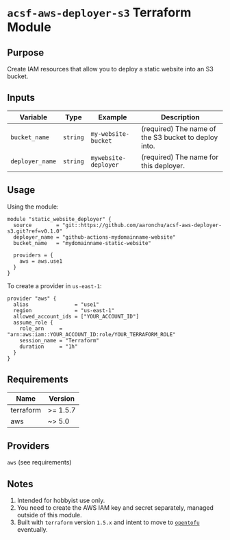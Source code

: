 # `acsf-aws-deployer-s3` Terraform Module

## Purpose

Create IAM resources that allow you to deploy a static website into an S3 bucket.

## Inputs

| Variable | Type | Example | Description |
| - | - | - | - |
| `bucket_name` | `string` | `my-website-bucket` | (required) The name of the S3 bucket to deploy into. |
| `deployer_name` | `string` | `mywebsite-deployer` | (required) The name for this deployer. |

## Usage

Using the module:

```
module "static_website_deployer" {
  source        = "git::https://github.com/aaronchu/acsf-aws-deployer-s3.git?ref=v0.1.0"
  deployer_name = "github-actions-mydomainname-website"
  bucket_name   = "mydomainname-static-website"

  providers = {
    aws = aws.use1
  }
}
```

To create a provider in `us-east-1`:

```
provider "aws" {
  alias               = "use1"
  region              = "us-east-1"
  allowed_account_ids = ["YOUR_ACCOUNT_ID"]
  assume_role {
    role_arn     = "arn:aws:iam::YOUR_ACCOUNT_ID:role/YOUR_TERRAFORM_ROLE"
    session_name = "Terraform"
    duration     = "1h"
  }
}
```

## Requirements

| Name | Version |
|------|---------|
| terraform | >= 1.5.7 |
| aws | ~> 5.0 |

## Providers

`aws` (see requirements)

## Notes

1. Intended for hobbyist use only.
2. You need to create the AWS IAM key and secret separately, managed outside of this module.
2. Built with `terraform` version `1.5.x` and intent to move to [`opentofu`](https://opentofu.org/) eventually.
